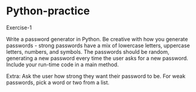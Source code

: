 # Python-practice

Exercise-1

Write a password generator in Python. Be creative with how you generate passwords - strong passwords have a mix of lowercase letters, uppercase letters, numbers, and symbols. The passwords should be random, generating a new password every time the user asks for a new password. Include your run-time code in a main method.

Extra:
Ask the user how strong they want their password to be. For weak passwords, pick a word or two from a list. 


